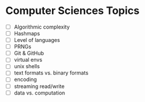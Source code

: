 # Computer Sciences Topics

- [ ] Algorithmic complexity
- [ ] Hashmaps
- [ ] Level of languages
- [ ] PRNGs
- [ ] Git & GitHub
- [ ] virtual envs
- [ ] unix shells
- [ ] text formats vs. binary formats
- [ ] encoding
- [ ] streaming read/write
- [ ] data vs. computation
